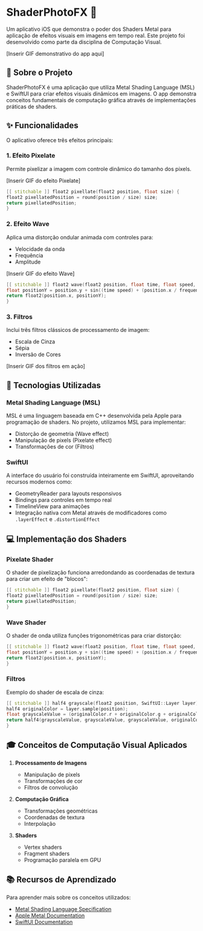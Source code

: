 # ShaderPhotoFX 📸

Um aplicativo iOS que demonstra o poder dos Shaders Metal para aplicação de efeitos visuais em imagens em tempo real. Este projeto foi desenvolvido como parte da disciplina de Computação Visual.

[Inserir GIF demonstrativo do app aqui]

## 📝 Sobre o Projeto

ShaderPhotoFX é uma aplicação que utiliza Metal Shading Language (MSL) e SwiftUI para criar efeitos visuais dinâmicos em imagens. O app demonstra conceitos fundamentais de computação gráfica através de implementações práticas de shaders.

## ✨ Funcionalidades

O aplicativo oferece três efeitos principais:

### 1. Efeito Pixelate
Permite pixelizar a imagem com controle dinâmico do tamanho dos pixels.

[Inserir GIF do efeito Pixelate]

```cpp
[[ stitchable ]] float2 pixellate(float2 position, float size) {
float2 pixellatedPosition = round(position / size) size;
return pixellatedPosition;
}
```

### 2. Efeito Wave
Aplica uma distorção ondular animada com controles para:
- Velocidade da onda
- Frequência
- Amplitude

[Inserir GIF do efeito Wave]

```cpp
[[ stitchable ]] float2 wave(float2 position, float time, float speed, float frequency, float amplitude) {
float positionY = position.y + sin((time speed) + (position.x / frequency)) amplitude;
return float2(position.x, positionY);
}
```

### 3. Filtros
Inclui três filtros clássicos de processamento de imagem:
- Escala de Cinza
- Sépia
- Inversão de Cores

[Inserir GIF dos filtros em ação]

## 🔧 Tecnologias Utilizadas

### Metal Shading Language (MSL)
MSL é uma linguagem baseada em C++ desenvolvida pela Apple para programação de shaders. No projeto, utilizamos MSL para implementar:

- Distorção de geometria (Wave effect)
- Manipulação de pixels (Pixelate effect)
- Transformações de cor (Filtros)

### SwiftUI
A interface do usuário foi construída inteiramente em SwiftUI, aproveitando recursos modernos como:
- GeometryReader para layouts responsivos
- Bindings para controles em tempo real
- TimelineView para animações
- Integração nativa com Metal através de modificadores como `.layerEffect` e `.distortionEffect`

## 💻 Implementação dos Shaders

### Pixelate Shader
O shader de pixelização funciona arredondando as coordenadas de textura para criar um efeito de "blocos":

```cpp
[[ stitchable ]] float2 pixellate(float2 position, float size) {
float2 pixellatedPosition = round(position / size) size;
return pixellatedPosition;
}
```

### Wave Shader
O shader de onda utiliza funções trigonométricas para criar distorção:

```cpp
[[ stitchable ]] float2 wave(float2 position, float time, float speed, float frequency, float amplitude) {
float positionY = position.y + sin((time speed) + (position.x / frequency)) amplitude;
return float2(position.x, positionY);
}
```

### Filtros
Exemplo do shader de escala de cinza:

```cpp
[[ stitchable ]] half4 grayscale(float2 position, SwiftUI::Layer layer) {
half4 originalColor = layer.sample(position);
float grayscaleValue = (originalColor.r + originalColor.g + originalColor.b) / 3.0;
return half4(grayscaleValue, grayscaleValue, grayscaleValue, originalColor.a);
}
```

## 🎓 Conceitos de Computação Visual Aplicados

1. **Processamento de Imagens**
   - Manipulação de pixels
   - Transformações de cor
   - Filtros de convolução

2. **Computação Gráfica**
   - Transformações geométricas
   - Coordenadas de textura
   - Interpolação

3. **Shaders**
   - Vertex shaders
   - Fragment shaders
   - Programação paralela em GPU


## 📚 Recursos de Aprendizado

Para aprender mais sobre os conceitos utilizados:

- [Metal Shading Language Specification](https://developer.apple.com/metal/Metal-Shading-Language-Specification.pdf)
- [Apple Metal Documentation](https://developer.apple.com/documentation/metal/)
- [SwiftUI Documentation](https://developer.apple.com/documentation/swiftui)
